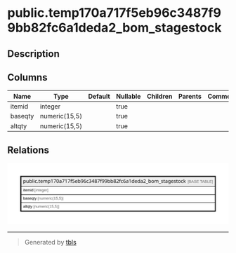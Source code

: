# public.temp170a717f5eb96c3487f99bb82fc6a1deda2_bom_stagestock

## Description

## Columns

| Name | Type | Default | Nullable | Children | Parents | Comment |
| ---- | ---- | ------- | -------- | -------- | ------- | ------- |
| itemid | integer |  | true |  |  |  |
| baseqty | numeric(15,5) |  | true |  |  |  |
| altqty | numeric(15,5) |  | true |  |  |  |

## Relations

![er](public.temp170a717f5eb96c3487f99bb82fc6a1deda2_bom_stagestock.svg)

---

> Generated by [tbls](https://github.com/k1LoW/tbls)
